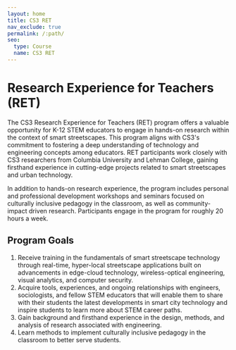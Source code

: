 ```yaml
---
layout: home
title: CS3 RET
nav_exclude: true
permalink: /:path/
seo:
  type: Course
  name: CS3 RET
---
```


# Research Experience for Teachers (RET)

The CS3 Research Experience for Teachers (RET) program offers a valuable opportunity for K-12 STEM educators to engage in hands-on research within the context of smart streetscapes. This program aligns with CS3's commitment to fostering a deep understanding of technology and engineering concepts among educators. RET participants work closely with CS3 researchers from Columbia University and Lehman College, gaining firsthand experience in cutting-edge projects related to smart streetscapes and urban technology.

In addition to hands-on research experience, the program includes personal and professional development workshops and seminars focused on culturally inclusive pedagogy in the classroom, as well as community-impact driven research. Participants engage in the program for roughly 20 hours a week.

## Program Goals

1. Receive training in the fundamentals of smart streetscape technology through real-time, hyper-local streetscape applications built on advancements in edge-cloud technology, wireless-optical engineering, visual analytics, and computer security.
1. Acquire tools, experiences, and ongoing relationships with engineers, sociologists, and fellow STEM educators that will enable them to share with their students the latest developments in smart city technology and inspire students to learn more about STEM career paths.
1. Gain background and firsthand experience in the design, methods, and analysis of research associated with engineering.
1. Learn methods to implement culturally inclusive pedagogy in the classroom to better serve students.

